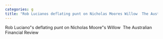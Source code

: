 ```yaml
---
categories: g
title: "Rob Lucianos deflating punt on Nicholas Moores Willow  The Australian Financial Review"
---
```

Rob Luciano"s deflating punt on Nicholas Moore"s Willow&nbsp;&nbsp;The Australian Financial Review